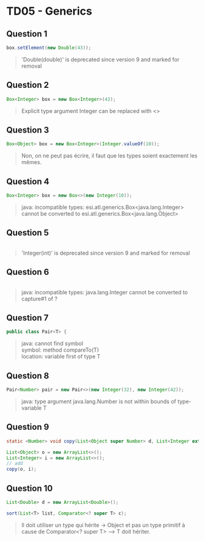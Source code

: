 # TD05 - Generics
## Question 1
```java
box.setElement(new Double(43));
```
> 'Double(double)' is deprecated since version 9 and marked for removal 

## Question 2
```java
Box<Integer> box = new Box<Integer>(42);
```
> Explicit type argument Integer can be replaced with <> 

## Question 3

```java
Box<Object> box = new Box<Integer>(Integer.valueOf(10));
```
> Non, on ne peut pas écrire, il faut que les types soient exactement les mêmes.

## Question 4
```java
Box<Integer> box = new Box<>(new Integer(10));
```
> java: incompatible types: esi.atl.generics.Box<java.lang.Integer> cannot be converted to esi.atl.generics.Box<java.lang.Object>

## Question 5
```java

```
> 'Integer(int)' is deprecated since version 9 and marked for removal

## Question 6
```java

```
> java: incompatible types: java.lang.Integer cannot be converted to capture#1 of ?

## Question 7
```java
public class Pair<T> {
```
> java: cannot find symbol\
  symbol:   method compareTo(T)\
  location: variable first of type T

## Question 8
```java
Pair<Number> pair = new Pair<>(new Integer(32), new Integer(42));
```
> java: type argument java.lang.Number is not within bounds of type-variable T

## Question 9
```java
static <Number> void copy(List<Object super Number> d, List<Integer extends Number> s)

List<Object> o = new ArrayList<>();
List<Integer> i = new ArrayList<>();
// add
copy(o, i);
```

## Question 10
```java
List<Double> d = new ArrayList<Double>();

sort(List<T> list, Comparator<? super T> c);
```
> Il doit utiliser un type qui hérite -> Object et pas un type primitif à cause de Comparator<? super T> --> T doit hériter.